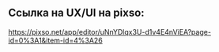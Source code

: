 ## Ссылка на UX/UI на pixso:
https://pixso.net/app/editor/uNnYDlqx3U-d1v4E4nViEA?page-id=0%3A1&item-id=4%3A26